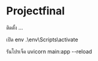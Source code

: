 # Projectfinal

ติดตั้ง
...




เปิด env
.\env\Scripts\activate


รันโปรเจ็ค
uvicorn main:app --reload
